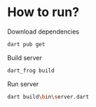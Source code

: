 # How to run?

Download dependencies

```sh
dart pub get
```

Build server

```sh
dart_frog build
```

Run server

```sh
dart build\bin\server.dart
```
